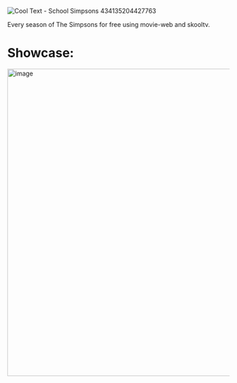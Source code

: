 ![Cool Text - School Simpsons 434135204427763](https://user-images.githubusercontent.com/119009502/233642850-d7e6b4c0-fb72-43e5-9daa-b07af2b20015.png)

Every season of The Simpsons for free using movie-web and skooltv.


# Showcase:


<img width="697" alt="image" src="https://user-images.githubusercontent.com/119009502/233642613-ef2ad714-d340-4c18-b99a-ce7f23c47c39.png">
